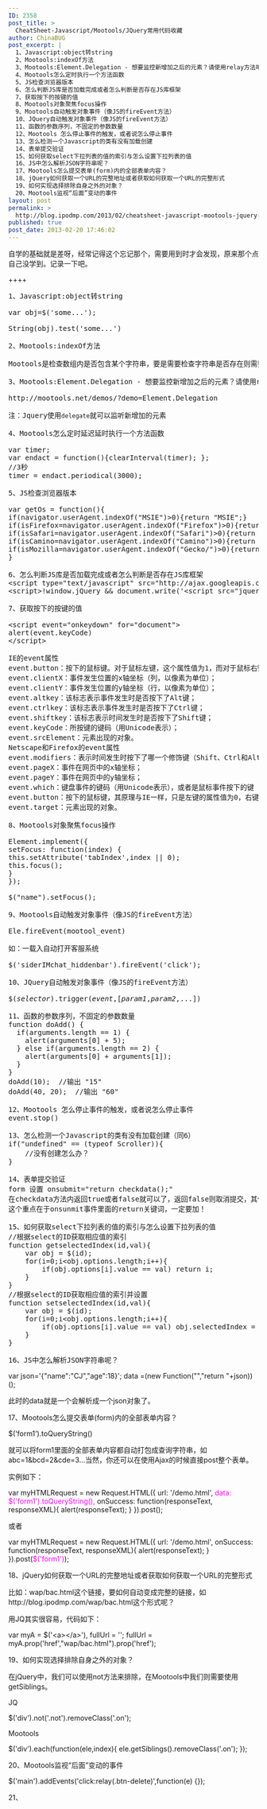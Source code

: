 ```yaml
---
ID: 2358
post_title: >
  CheatSheet-Javascript/Mootools/JQuery常用代码收藏
author: ChinaBUG
post_excerpt: |
  1、Javascript:object转string
  2、Mootools:indexOf方法
  3、Mootools:Element.Delegation - 想要监控新增加之后的元素？请使用relay方法吧
  4、Mootools怎么定时执行一个方法函数
  5、JS检查浏览器版本
  6、怎么判断JS库是否加载完成或者怎么判断是否存在JS库框架
  7、获取按下的按键的值
  8、Mootools对象聚焦focus操作
  9、Mootools自动触发对象事件（像JS的fireEvent方法）
  10、JQuery自动触发对象事件（像JS的fireEvent方法）
  11、函数的参数序列，不固定的参数数量
  12、Mootools 怎么停止事件的触发，或者说怎么停止事件
  13、怎么检测一个Javascript的类有没有加载创建
  14、表单提交验证
  15、如何获取select下拉列表的值的索引与怎么设置下拉列表的值
  16、JS中怎么解析JSON字符串呢？
  17、Mootools怎么提交表单(form)内的全部表单内容？
  18、jQuery如何获取一个URL的完整地址或者获取如何获取一个URL的完整形式
  19、如何实现选择排除自身之外的对象？
  20、Mootools监视“后面”变动的事件
layout: post
permalink: >
  http://blog.ipodmp.com/2013/02/cheatsheet-javascript-mootools-jquery-commonly-used-code-favorites.html
published: true
post_date: 2013-02-20 17:46:02
---
```

自学的基础就是差呀，经常记得这个忘记那个，需要用到时才会发现，原来那个点自己没学到。记录一下吧。

++++
<pre>1、Javascript:object转string

var obj=$('some...');

String(obj).test('some...')

2、Mootools:indexOf方法

Mootools是检查数组内是否包含某个字符串，要是需要检查字符串是否存在则需要使用.test或者转为字符串类型。如上。

3、Mootools:Element.Delegation - 想要监控新增加之后的元素？请使用relay方法吧

http://mootools.net/demos/?demo=Element.Delegation

注：Jquery使用<code>delegate</code>就可以监听新增加的元素

4、Mootools怎么定时延迟延时执行一个方法函数

var timer;
var endact = function(){clearInterval(timer); };
//3秒
timer = endact.periodical(3000);

5、JS检查浏览器版本

var getOs = function(){
if(navigator.userAgent.indexOf("MSIE")&gt;0){return "MSIE";}
if(isFirefox=navigator.userAgent.indexOf("Firefox")&gt;0){return "Firefox";}
if(isSafari=navigator.userAgent.indexOf("Safari")&gt;0){return "Safari";}
if(isCamino=navigator.userAgent.indexOf("Camino")&gt;0){return "Camino";}
if(isMozilla=navigator.userAgent.indexOf("Gecko/")&gt;0){return "Gecko";}
}

6、怎么判断JS库是否加载完成或者怎么判断是否存在JS库框架
&lt;script type="text/javascript" src="http://ajax.googleapis.com/ajax/libs/jquery/1.4/jquery.min.js"&gt;&lt;/script&gt;
&lt;script&gt;!window.jQuery &amp;&amp; document.write('&lt;script src="jquery-1.4.3.min.js"&gt;&lt;/script&gt;');&lt;/script&gt;

7、获取按下的按键的值

&lt;script event="onkeydown" for="document"&gt;
alert(event.keyCode)
&lt;/script&gt;

IE的event属性
event.button：按下的鼠标键。对于鼠标左键，这个属性值为1，而对于鼠标右键，则通常为2；
event.clientX：事件发生位置的x轴坐标（列，以像素为单位）；
event.clientY：事件发生位置的y轴坐标（行，以像素为单位）；
event.altkey：该标志表示事件发生时是否按下了Alt键；
event.ctrlkey：该标志表示事件发生时是否按下了Ctrl键；
event.shiftkey：该标志表示时间发生时是否按下了Shift键；
event.keyCode：所按键的键码（用Unicode表示）；
event.srcElement：元素出现的对象。
Netscape和Firefox的event属性
event.modifiers：表示时间发生时按下了哪一个修饰键（Shift、Ctrl和Alt等）。该属性值是一个整数，表示了不同键的二进制值的组合；
event.pageX：事件在网页中的x轴坐标；
event.pageY：事件在网页中的y轴坐标；
event.which：键盘事件的键码（用Unicode表示），或者是鼠标事件按下的键（最好使用跨浏览器的button属性）；
event.button：按下的鼠标键，其原理与IE一样，只是左键的属性值为0，右键的属性值为2；
event.target：元素出现的对象。

8、Mootools对象聚焦focus操作

Element.implement({
setFocus: function(index) {
this.setAttribute('tabIndex',index || 0);
this.focus();
}
});

$("name").setFocus();

9、Mootools自动触发对象事件（像JS的fireEvent方法）

Ele.fireEvent(mootool_event)

如：一载入自动打开客服系统

$('siderIMchat_hiddenbar').fireEvent('click');

10、JQuery自动触发对象事件（像JS的fireEvent方法）

$(<i>selector</i>).trigger(<i>event</i>,[<i>param1</i>,<i>param2</i>,...])

11、函数的参数序列，不固定的参数数量
function doAdd() {
  if(arguments.length == 1) {
    alert(arguments[0] + 5);
  } else if(arguments.length == 2) {
    alert(arguments[0] + arguments[1]);
  }
}
doAdd(10);	//输出 "15"
doAdd(40, 20);	//输出 "60"

12、Mootools 怎么停止事件的触发，或者说怎么停止事件
event.stop()

13、怎么检测一个Javascript的类有没有加载创建（同6）
if("undefined" == (typeof Scroller)){
    //没有创建怎么办？
}

14、表单提交验证
form 设置 onsubmit="return checkdata();"
在checkdata方法内返回true或者false就可以了，返回false则取消提交，其他情况为提交。
这个重点在于onsunmit事件里面的return关键词，一定要加！

15、如何获取select下拉列表的值的索引与怎么设置下拉列表的值
//根据select的ID获取相应值的索引
function getselectedIndex(id,val){
    var obj = $(id);
    for(i=0;i&lt;obj.options.length;i++){
        if(obj.options[i].value == val) return i;
    }
}
//根据select的ID获取相应值的索引并设置
function setselectedIndex(id,val){
    var obj = $(id);
    for(i=0;i&lt;obj.options.length;i++){
        if(obj.options[i].value == val) obj.selectedIndex = i;
    }
}

16、JS中怎么解析JSON字符串呢？</pre>
var json='{"name":"CJ","age":18}';
data =(new Function("","return "+json))();

此时的data就是一个会解析成一个json对象了。

17、Mootools怎么提交表单(form)内的全部表单内容？

$(‘form1’).toQueryString()

就可以将form1里面的全部表单内容都自动打包成查询字符串，如abc=1&amp;bcd=2&amp;cde=3...当然，你还可以在使用Ajax的时候直接post整个表单。

实例如下：

var myHTMLRequest = new Request.HTML({
url: '/demo.html',
<span style="color: #ff00ff;">data: $('form1').toQueryString(),</span>
onSuccess: function(responseText, responseXML){
alert(responseText);
}
}).post();

或者

var myHTMLRequest = new Request.HTML({
url: '/demo.html',
onSuccess: function(responseText, responseXML){
alert(responseText);
}
}).post(<span style="color: #ff00ff;">$('form1')</span>);

18、jQuery如何获取一个URL的完整地址或者获取如何获取一个URL的完整形式

比如：wap/bac.html这个链接，要如何自动变成完整的链接，如http://blog.ipodmp.com/wap/bac.html这个形式呢？

用JQ其实很容易，代码如下：

var myA = $('&lt;a&gt;&lt;/a&gt;'),
fullUrl = '';
fullUrl = myA.prop('href',"wap/bac.html").prop('href');

19、如何实现选择排除自身之外的对象？

在jQuery中，我们可以使用not方法来排除，在Mootools中我们则需要使用getSiblings。

JQ

$('div').not('.not').removeClass('.on');

Mootools

$('div').each(function(ele,index){
ele.getSiblings().removeClass('.on');
});

20、Mootools监视“后面”变动的事件

$('main').addEvents('click:relay(.btn-delete)',function(e) {});

21、
